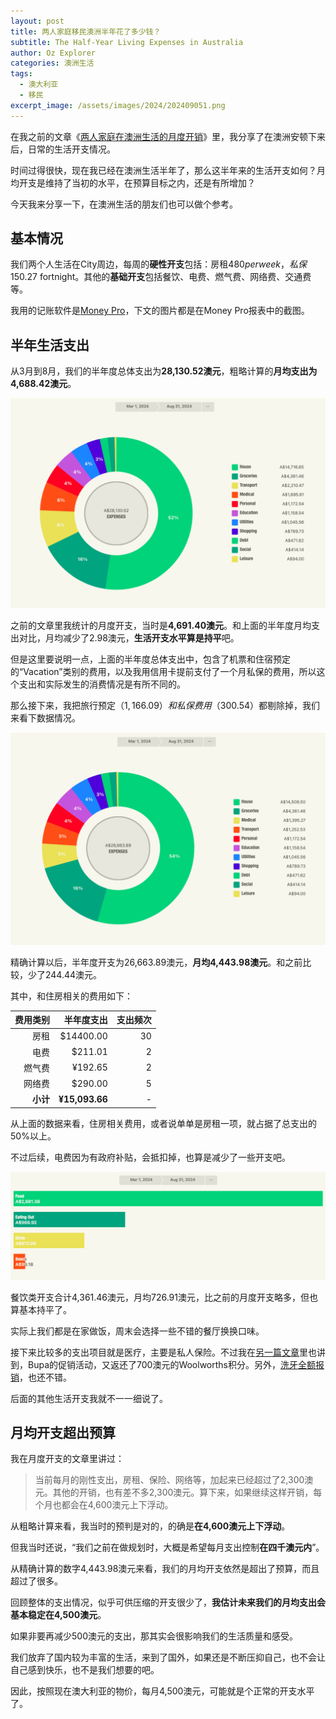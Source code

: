 ```yaml
---
layout: post
title: 两人家庭移民澳洲半年花了多少钱？
subtitle: The Half-Year Living Expenses in Australia
author: Oz Explorer
categories: 澳洲生活
tags:
  - 澳大利亚
  - 移民
excerpt_image: /assets/images/2024/202409051.png
---
```


在我之前的文章《[两人家庭在澳洲生活的月度开销](https://www.ozexplorers.com/澳洲生活/2024/04/22/the-monthly-living-expenses-of-couples-in-australia.html)》里，我分享了在澳洲安顿下来后，日常的生活开支情况。

时间过得很快，现在我已经在澳洲生活半年了，那么这半年来的生活开支如何？月均开支是维持了当初的水平，在预算目标之内，还是有所增加？

今天我来分享一下，在澳洲生活的朋友们也可以做个参考。

## 基本情况

我们两个人生活在City周边，每周的**硬性开支**包括：房租$480 per week，私保$150.27 fortnight。其他的**基础开支**包括餐饮、电费、燃气费、网络费、交通费等。

我用的记账软件是[Money Pro](https://www.ozexplorers.com/投资理财/2024/07/08/review-of-budget-app-money-pro.html)，下文的图片都是在Money Pro报表中的截图。

## 半年生活支出

从3月到8月，我们的半年度总体支出为**28,130.52澳元**，粗略计算的**月均支出为4,688.42澳元**。

![202409051](/assets/images/2024/202409051.png)

之前的文章里我统计的月度开支，当时是**4,691.40澳元**。和上面的半年度月均支出对比，月均减少了2.98澳元，**生活开支水平算是持平**吧。

但是这里要说明一点，上面的半年度总体支出中，包含了机票和住宿预定的“Vacation”类别的费用，以及我用信用卡提前支付了一个月私保的费用，所以这个支出和实际发生的消费情况是有所不同的。

那么接下来，我把旅行预定（$1,166.09）和私保费用（$300.54）都剔除掉，我们来看下数据情况。

![202409052](/assets/images/2024/202409052.png)

精确计算以后，半年度开支为26,663.89澳元，**月均4,443.98澳元**。和之前比较，少了244.44澳元。

其中，和住房相关的费用如下：

| 费用类别 | 半年度支出 | 支出频次 | 
| -----: | ----: | ----: | 
| 房租 | $14400.00 | 30 | 
| 电费| $211.01 | 2 | 
| 燃气费 | ¥192.65 | 2 | 
| 网络费 | $290.00 | 5 | 
| **小计** | **¥15,093.66** | - | 

从上面的数据来看，住房相关费用，或者说单单是房租一项，就占据了总支出的50%以上。

不过后续，电费因为有政府补贴，会抵扣掉，也算是减少了一些开支吧。

![202409053](/assets/images/2024/202409053.png)

餐饮类开支合计4,361.46澳元，月均726.91澳元，比之前的月度开支略多，但也算基本持平了。

实际上我们都是在家做饭，周末会选择一些不错的餐厅换换口味。

接下来比较多的支出项目就是医疗，主要是私人保险。不过我在[另一篇文章](https://www.ozexplorers.com/羊毛攻略/2024/08/04/i-have-got-1500-dollars-cashback-in-australia.html)里也讲到，Bupa的促销活动，又返还了700澳元的Woolworths积分。另外，[洗牙全额报销](https://www.ozexplorers.com/澳洲生活/2024/07/23/a-great-experience-of-teeth-cleaning-in-australia.html)，也还不错。

后面的其他生活开支我就不一一细说了。

## 月均开支超出预算

我在月度开支的文章里讲过：

> 当前每月的刚性支出，房租、保险、网络等，加起来已经超过了2,300澳元。其他的开销，也有差不多2,300澳元。算下来，如果继续这样开销，每个月也都会在4,600澳元上下浮动。

从粗略计算来看，我当时的预判是对的，的确是**在4,600澳元上下浮动**。

但我当时还说，“我们之前在做规划时，大概是希望每月支出控制**在四千澳元内**”。

从精确计算的数字4,443.98澳元来看，我们的月均开支依然是超出了预算，而且超过了很多。

回顾整体的支出情况，似乎可供压缩的开支很少了，**我估计未来我们的月均支出会基本稳定在4,500澳元**。

如果非要再减少500澳元的支出，那其实会很影响我们的生活质量和感受。

我们放弃了国内较为丰富的生活，来到了国外，如果还是不断压抑自己，也不会让自己感到快乐，也不是我们想要的吧。

因此，按照现在澳大利亚的物价，每月4,500澳元，可能就是个正常的开支水平了。

